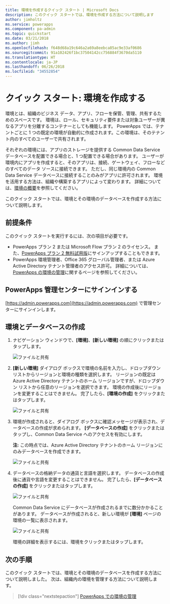 ```yaml
---
title: 環境を作成するクイック スタート | Microsoft Docs
description: このクイック スタートでは、環境を作成する方法について説明します
author: jimholtz
ms.service: powerapps
ms.component: pa-admin
ms.topic: quickstart
ms.date: 03/21/2018
ms.author: jimh
ms.openlocfilehash: f648d68a19c646a2a69a8eebca85ac9e33af0686
ms.sourcegitcommit: 91a102426f1bc37504142cc756884f3670da5110
ms.translationtype: HT
ms.contentlocale: ja-JP
ms.lasthandoff: 06/26/2018
ms.locfileid: "34552854"
---
```

# <a name="quickstart-create-an-environment"></a>クイック スタート: 環境を作成する
環境とは、組織のビジネス データ、アプリ、フローを保管、管理、共有するためのスペースです。 環境は、ロール、セキュリティ要件または対象ユーザーが異なるアプリを分離するコンテナーとしても機能します。 PowerApps では、テナントごとに 1 つの既定の環境が自動的に作成されます。この環境は、そのテナント内のすべてのユーザーで共有されます。

それぞれの環境には、アプリのストレージを提供する Common Data Service データベースを配置できる場合と、1 つ配置できる場合があります。 ユーザーが環境内にアプリを作成すると、そのアプリは、接続、ゲートウェイ、フローなどのすべてのデータ ソースに接続できます。 ただし、同じ環境内の Common Data Service データベースに接続することのみがアプリに許可されます。 環境を活用する方法は、組織や構築するアプリによって変わります。 詳細については、[環境の概要](environments-overview.md)を参照してください。

このクイック スタートでは、環境とその環境のデータベースを作成する方法について説明します。

## <a name="prerequisites"></a>前提条件
 このクイック スタートを実行するには、次の項目が必要です。
 * PowerApps プラン 2 または Microsoft Flow プラン 2 のライセンス。 また、[PowerApps プラン 2 無料試用版](https://web.powerapps.com/signup?redirect=marketing&email=)にサインアップすることもできます。
 * PowerApps 環境管理者、Office 365 グローバル管理者、または Azure Active Directory テナント管理者のアクセス許可。 詳細については、[PowerApps の環境の管理](environments-administration.md)に関するページを参照してください。

## <a name="sign-in-to-the-powerapps-admin-center"></a>PowerApps 管理センターにサインインする
[https://admin.powerapps.com](https://admin.powerapps.com) で管理センターにサインインします。

## <a name="create-an-environment-and-database"></a>環境とデータベースの作成
1. ナビゲーション ウィンドウで、**[環境]**、**[新しい環境]** の順にクリックまたはタップします。

    ![ファイルと共有](./media/create-environment/new-environment.png)
2. **[新しい環境]** ダイアログ ボックスで環境の名前を入力し、ドロップダウン リストからリージョンと環境の種類を選択します。 リージョンの既定は Azure Active Directory テナントのホーム リージョンですが、ドロップダウン リストから任意のリージョンを選択できます。 環境の作成後にリージョンを変更することはできません。 完了したら、**[環境の作成]** をクリックまたはタップします。

    ![ファイルと共有](./media/create-environment/new-environment-dialog.png)
3. 環境が作成されると、ダイアログ ボックスに確認メッセージが表示され、データベースの作成が求められます。 **[データベースの作成]** をクリックまたはタップし、Common Data Service へのアクセスを有効にします。

    **注:** この時点では、Azure Active Directory テナントのホーム リージョンにのみデータベースを作成できます。

    ![ファイルと共有](./media/create-environment/create-database-dialog.png)
4. データベースの格納データの通貨と言語を選択します。 データベースの作成後に通貨や言語を変更することはできません。 完了したら、**[データベースの作成]** をクリックまたはタップします。

    ![ファイルと共有](./media/create-environment/create-database-dialog2.png)

    Common Data Service にデータベースが作成されるまでに数分かかることがあります。 データベースが作成されると、新しい環境が **[環境]** ページの環境の一覧に表示されます。

    ![ファイルと共有](./media/create-environment/new-environment-created.png)

    環境の詳細を表示するには、環境をクリックまたはタップします。

## <a name="next-steps"></a>次の手順
このクイック スタートでは、環境とその環境のデータベースを作成する方法について説明しました。 次は、組織内の環境を管理する方法について説明します。

> [!div class="nextstepaction"]
> [PowerApps での環境の管理](environments-administration.md)
